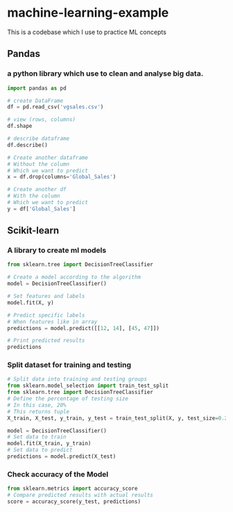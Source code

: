 # machine-learning-example
This is a codebase which I use to practice ML concepts

## Pandas
### a python library which use to clean and analyse big data.

```python
import pandas as pd

# create DataFrame
df = pd.read_csv('vgsales.csv')

# view (rows, columns)
df.shape

# describe dataframe
df.describe()

# Create another dataframe
# Without the column
# Which we want to predict
x = df.drop(columns='Global_Sales')

# Create another df
# With the column
# Which we want to predict
y = df['Global_Sales']
```

## Scikit-learn
### A library to create ml models

```python
from sklearn.tree import DecisionTreeClassifier

# Create a model according to the algorithm
model = DecisionTreeClassifier()

# Set features and labels
model.fit(X, y)

# Predict specific labels
# When features like in array
predictions = model.predict([[12, 14], [45, 47]])

# Print predicted results
predictions
```
### Split dataset for training and testing

```python
# Split data into training and testing groups
from sklearn.model_selection import train_test_split
from sklearn.tree import DecisionTreeClassifier
# Define the percentage of testing size
# In this case, 20%
# This returns tuple
X_train, X_test, y_train, y_test = train_test_split(X, y, test_size=0.2)

model = DecisionTreeClassifier()
# Set data to train
model.fit(X_train, y_train)
# Set data to predict
predictions = model.predict(X_test)
```
### Check accuracy of the Model

```python
from sklearn.metrics import accuracy_score
# Compare predicted results with actual results
score = accuracy_score(y_test, predictions)

```